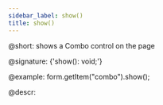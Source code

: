 ```yaml
---
sidebar_label: show()
title: show()
---          
```


@short: shows a Combo control on the page
 
@signature: {'show(): void;'}

@example:
form.getItem("combo").show();

@descr:
